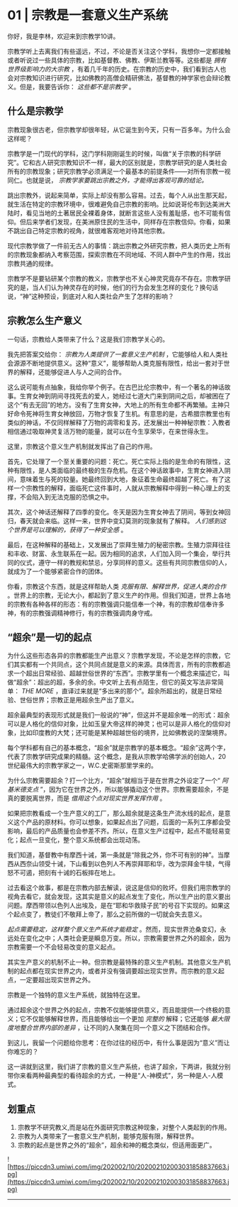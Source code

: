 # 01 | 宗教是一套意义生产系统

你好，我是李林，欢迎来到宗教学10讲。

宗教学听上去离我们有些遥远，不过，不论是否关注这个学科，我想你一定都接触或者听说过一些具体的宗教，比如基督教、佛教、伊斯兰教等等。这些都是 *拥有世界级影响力的大宗教* ，有着几千年的历史。在宗教的历史中，我们看到古人也会对宗教知识进行研究，比如佛教的高僧会精研佛法，基督教的神学家也会辩论教义。但是，我要告诉你： *这些都不是宗教学* 。

## 什么是宗教学

宗教现象很古老，但宗教学却很年轻，从它诞生到今天，只有一百多年。为什么会这样呢？

宗教学是一门现代的学科，这门学科刚刚诞生的时候，叫做“关于宗教的科学研究”。它和古人研究宗教知识不一样，最大的区别就是，宗教学研究的是人类社会所有的宗教现象；研究宗教学必须满足一个最基本的前提条件——对所有宗教一视同仁。也就是说， *宗教学家要跳出宗教之外，才能得出客观可靠的结论。*

跳出宗教外，说起来简单，实际上却没有那么容易。过去，每个人从出生那天起，就生活在特定的宗教环境中，很难避免自己宗教的影响。比如说哥伦布到达美洲大陆时，看见当地的土著居民全裸着身体，就断言这些人没有羞耻感，也不可能有信仰。但后来学者们发现，在美洲原住民的生活中，同样存在宗教信仰。你看，如果不跳出自己特定宗教的视角，就很难客观地对待其他宗教。

现代宗教学做了一件前无古人的事情：跳出宗教之外研究宗教，把人类历史上所有的宗教现象都纳入考察范围，探索宗教在不同地域、不同人群中产生的作用，找出宗教共通的规律。

宗教学不是要钻研某个宗教的教义，宗教学也不关心神灵究竟存不存在。宗教学研究的是，当人们认为神灵存在的时候，他们的行为会发生怎样的变化？换句话说，“神”这种预设，到底对人和人类社会产生了怎样的影响？

## 宗教怎么生产意义

一句话，宗教给人类带来了什么？这是我们宗教学关心的。

我先把答案交给你： *宗教为人类提供了一套意义生产机制* ，它能够给人和人类社会源源不断地提供意义。这种“意义”，能够帮助人类克服有限性，给出一套对于世界的解释，还能够促进人与人之间的合作。

这么说可能有点抽象，我给你举个例子。在古巴比伦宗教中，有一个著名的神话故事。生育女神到阴间寻找死去的爱人，她经过七道大门来到阴间之后，却被困在了这个“有去无回”的地方。没有了生育女神，大地上的所有生命都不再繁殖。主神只好命令死神将生育女神放回，万物才恢复了生机。有意思的是，古希腊宗教里也有类似的神话，不仅同样解释了万物的凋零和复苏，还发展出一种神秘宗教：入教者相信通过吸取神灵复活万物的能量，就可以在今生享荣华，在来世得永生。

这里，宗教这个意义生产机制就发挥出了自己的作用。

首先，它处理了一个至关重要的问题：死亡。死亡实际上指的是生命的有限性，这种有限性，是人类面临的最终极的生存危机。在这个神话故事中，生育女神进入阴间，意味着生与死的较量。她最终回到大地，象征着生命最终超越了死亡。有了这样一个宗教性的解释，面临死亡这件事时，人就从宗教解释中得到一种心理上的支撑，不会陷入到无法克服的恐惧之中。

其次，这个神话还解释了四季的变化。冬天是因为生育女神去了阴间，等到女神回归，春天就会来临。这样一来，世界中变幻莫测的现象就有了解释。 *人们感到这个世界是可以理解的，获得了一种安全感* 。

最后，在这种解释的基础上，又发展出了崇拜生殖力的秘密宗教。生殖力崇拜往往和丰收、财富、永生联系在一起。因为相同的追求，人们加入同一个集会，举行共同的仪式，遵守一样的教规和禁忌，分享同样的意义。这些有共同宗教信仰的人，就成为了一个能够紧密合作的团体。

你看，宗教这个东西，就是这样帮助人类 *克服有限、解释世界，促进人类的合作* 。世界上的宗教，无论大小，都起到了意义生产的作用。但我们知道，世界上各地的宗教有各种各样的形态：有的宗教强调只能信奉一个神，有的宗教却信奉许多神，有的宗教强调精神修行，有的宗教强调肉身守戒。

## “超余”是一切的起点

为什么这些形态各异的宗教都能生产出意义？宗教学发现，不论是怎样的宗教，它们其实都有一个共同点，这个共同点就是意义的来源。具体而言，所有的宗教都追求一个超出日常经验、超越世俗世界的“东西”。宗教学里有一个概念来描述它，叫做“超余”：超出的超，多余的余。中文听上去有点陌生，但它的英文写法非常简单： *THE MORE* ，直译过来就是“多出来的那个”。超余所超出的，就是日常经验、世俗世界；宗教正是用超余生产出了意义。

超余最典型的表现形式就是我们一般说的“神”，但这并不是超余唯一的形式：超余可以是人格化的信仰对象，比如玉皇大帝这样的神灵；也可以是非人格化的信仰对象，比如印度教的大梵；还可能是某种超越世俗的境界，比如佛教说的涅槃境界。

每个学科都有自己的基本概念，“超余”就是宗教学的基本概念。“超余”这两个字，代表了宗教学研究成果的精髓。这个概念，是我从宗教学哈佛学派的创始人，20世纪最伟大的宗教学家之一，W.C.史密斯那里学来的。

为什么宗教需要超余？打一个比方，“超余”就相当于是在世界之外设定了一个“ *阿基米德支点* ”，因为它在世界之外，所以能够撬动这个世界。宗教需要超余，不是真的要脱离世界，而是 *借用这个点对现实世界发挥作用* 。

如果把宗教看成一个生产意义的工厂，那么超余就是这条生产流水线的起点，是意义这个产品的原材料。你可以想象，如果起点出了问题，后面的一系列工序都会受影响，最后的产品质量也会参差不齐。所以，在意义生产过程中，起点不能轻易变化；起点一旦变化，整个意义系统都会出现动荡。

我们知道，基督教中有摩西十诫，第一条就是“除我之外，你不可有别的神”。当摩西从西奈山领受十诫，下山看到以色列人不再崇拜耶和华，改为崇拜金牛犊，气得怒不可遏，把刻有十诫的石板摔在地上。

过去看这个故事，都是在宗教内部去解读，说这是信仰的败坏。但我们用宗教学的视角去看它，就会发现，这其实是意义的起点发生了变化，所以生产出的意义要出问题。摩西带领以色列人出埃及，是在“耶和华救赎子民”的号召下实现的。如果这个起点变了，教徒们不敬拜上帝了，那么之前所做的一切就会失去意义。

 *起点需要稳定，这样整个意义生产系统才能稳定* 。然而，现实世界沧桑变幻，永远处在变化之中；人类社会更是瞬息万变。所以，宗教需要世界之外的超余，因为宗教需要一个不会轻易改变的意义起点。

其实生产意义的机制不止一种。但宗教是最特殊的意义生产机制。其他意义生产机制的起点都在现实世界之内，或者并没有强调要超出现实世界。而宗教的意义起点，一定要超出现实世界之外。

宗教是一个独特的意义生产系统，就独特在这里。

通过超余这个世界之外的起点，宗教不仅能够提供意义，而且能提供一个终极的意义；它不仅能够解释世界，而且能够给出一个更加 *完整的* 解释；它还能够 *最大限度地整合世界内部的差异* ，让不同的人聚集在同一个意义之下团结和合作。

到这儿，我留一个问题给你思考：在你过往的经历中，有什么事是因为“意义”而让你难忘的？

这一讲就到这里，我们讲了宗教的意义生产系统，也讲了超余，下两讲，我就分别带你来看两种最典型的看待超余的方式，一种是“人-神模式”，另一种是人-人模式。

## 划重点

1. 宗教学不研究教义,而是站在外面研究宗教这种现象，对整个人类起到的作用。
2. 宗教为人类带来了一套意义生产机制，能够克服有限，解释世界。
3. 宗教的起点是世界之外的“超余”，超余和神的概念类似，但适用面更广。




![https://piccdn3.umiwi.com/img/202002/10/202002102003031858837663.jpg](https://piccdn3.umiwi.com/img/202002/10/202002102003031858837663.jpg)

---
